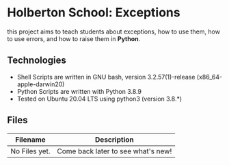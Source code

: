 # Holberton School: Exceptions

this project aims to teach students about exceptions, how to use them, how to use errors, and how to raise them in **Python**.

## Technologies

* Shell Scripts are written in GNU bash, version 3.2.57(1)-release (x86_64-apple-darwin20)
* Python Scripts are written with Python 3.8.9
* Tested on Ubuntu 20.04 LTS using python3 (version 3.8.*)

## Files

| Filename | Description |
| -------- | ----------- |
| No Files yet. | Come back later to see what's new! |
